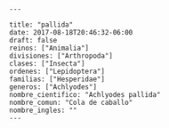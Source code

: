 
      ---

      title: "pallida"
      date: 2017-08-18T20:46:32-06:00
      draft: false
      reinos: ["Animalia"]
      divisiones: ["Arthropoda"]
      clases: ["Insecta"]
      ordenes: ["Lepidoptera"]
      familias: ["Hesperidae"]
      generos: ["Achlyodes"]
      nombre_cientifico: "Achlyodes pallida"
      nombre_comun: "Cola de caballo"
      nombre_ingles: ""
      ---

      